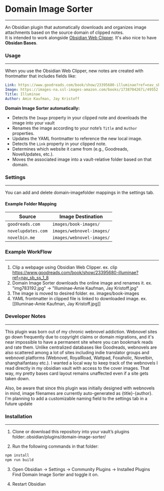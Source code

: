 # Domain Image Sorter
---

An Obsidian plugin that automatically downloads and organizes image attachments based on the source domain of clipped notes.  
It is intended to work alongside [Obsidian Web Clipper](https://obsidian.md/clipper). It's also nice to have **Obsidan Bases**.

### Usage
---

When you use the Obsidian Web Clipper, new notes are created with frontmatter that includes fields like:

```yaml
Link: https://www.goodreads.com/book/show/23395680-illuminae?ref=nav_sb_ss_1_8
Image: https://images-na.ssl-images-amazon.com/books/1738704267i/49552.jpg
Title: Illuminae
Author: Amie Kaufman, Jay Kristoff
```

**Domain Image Sorter automatically:**

- Detects the `Image` property in your clipped note and downloads the image into your vault
- Renames the image according to your note’s `Title` and `Author` properties.  
- Updates the YAML frontmatter to reference the new local image.
- Detects the `Link` property in your clipped note.  
- Determines which website it came from (e.g., Goodreads, NovelUpdates, etc.).  
- Moves the associated image into a vault-relative folder based on that domain.  

### Settings
---

You can add and delete domain-imagefolder mappings in the settings tab. 

#### Example Folder Mapping

| **Source** | **Image Destination** |
|-------------|------------------------|
| `goodreads.com` | `images/book-images/` |
| `novelupdates.com` | `images/webnovel-images/` |
| `novelbin.me` | `images/webnovel-images/` |

### Example WorkFlow
---

1. Clip a webpage using Obsidian Web Clipper. ex. clip https://www.goodreads.com/book/show/23395680-illuminae?ref=nav_sb_ss_1_8
2. Domain Image Sorter downloads the online image and renames it. ex. "img783192.jpg" -> "Illuminae-Amie Kaufman, Jay Kristoff.jpg"
3. The image is moved to desired folder. ex. images/book-images
4. YAML frontmatter in clipped file is linked to downloaded image. ex. [[Illuminae-Amie Kaufman, Jay Kristoff.jpg]]

### Developer Notes
---

This plugin was born out of my chronic webnovel addiction. Webnovel sites go down frequently due to copyright claims or domain migrations, and it's near impossible to have a permanent site where you can bookmark reads and rate them. Unlike centralized databases like Goodreads, webnovels are also scattered among a lot of sites including indie translator groups and webnovel platforms (Webnovel, RoyalRoad, Wattpad, Foxaholic, Novelbin, shanghaifantasy etc.). I wanted a local way to keep track of the webnovels I read directly in my obsidian vault with access to the cover images. That way, my pretty bases card layout remains unaffected even if a site gets taken down.  

Also, be aware that since this plugin was initially designed with webnovels in mind, image filenames are currently auto-generated as {title}-{author}. I'm planning to add a customizable naming field to the settings tab in a future update

### Installation
---

1. Clone or download this repository into your vault’s plugins folder:.obsidian/plugins/domain-image-sorter/

2. Run the following commands in that folder:

```bash
npm install
npm run build
```

3. Open Obsidian → Settings → Community Plugins → Installed Plugins
Find Domain Image Sorter and toggle it on.

4. Restart Obsidian

